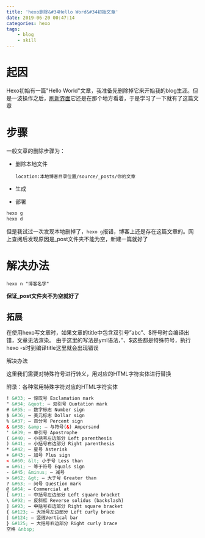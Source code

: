 ```yaml
---
title: 'hexo删除&#34Hello Word&#34初始文章'
date: 2019-06-20 00:47:14
categories: hexo
tags: 
	- blog
	- skill 
---
```


# 起因

Hexo初始有一篇"Hello World"文章，我准备先删除掉它来开始我的blog生涯。但是一波操作之后，[刷新界面](skyazure.top)它还是在那个地方看着，于是学习了一下就有了这篇文章

# 步骤

一般文章的删除步骤为：

- 删除本地文件  

  `location:本地博客目录位置/source/_posts/你的文章`

- 生成

- 部署
<!-- more -->

```bash
hexo g
hexo d
```

但是我试过一次发现本地删掉了，`hexo g`报错，博客上还是存在这篇文章的。网上查阅后发现原因是_post文件夹不能为空，新建一篇就好了

# 解决办法

`hexo n "博客名字"`

**保证_post文件夹不为空就好了**

## 拓展

在使用hexo写文章时，如果文章的title中包含双引号”abc”、&#36;符号时会编译出错，文章无法渲染。
由于这里的写法是yml语法，”、$这些都是特殊符号，执行hexo -s时到编译title这里就会出现错误

解决办法

这里我们需要对特殊符号进行转义，用对应的HTML字符实体进行替换

附录：各种常用特殊字符对应的HTML字符实体

```html
! &#33; — 惊叹号 Exclamation mark
" &#34; &quot; — 双引号 Quotation mark
# &#35; — 数字标志 Number sign
$ &#36; — 美元标志 Dollar sign
% &#37; — 百分号 Percent sign
& &#38; &amp; — 与符号(&) Ampersand
' &#39; — 单引号 Apostrophe
( &#40; — 小括号左边部分 Left parenthesis
) &#41; — 小括号右边部分 Right parenthesis
* &#42; — 星号 Asterisk
+ &#43; — 加号 Plus sign
< &#60; &lt; 小于号 Less than
= &#61; — 等于符号 Equals sign
- &#45; &minus; — 减号
> &#62; &gt; — 大于号 Greater than
? &#63; — 问号 Question mark
@ &#64; — Commercial at
[ &#91; — 中括号左边部分 Left square bracket
\ &#92; — 反斜杠 Reverse solidus (backslash)
] &#93; — 中括号右边部分 Right square bracket
{ &#123; — 大括号左边部分 Left curly brace
| &#124; — 竖线Vertical bar
} &#125; — 大括号右边部分 Right curly brace
空格 &nbsp;
```












